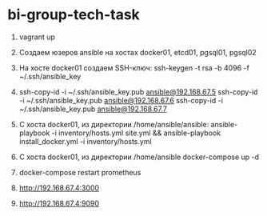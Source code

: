 # bi-group-tech-task


1. vagrant up

2. Создаем юзеров ansible на хостах docker01, etcd01, pgsql01, pgsql02

3. На хосте docker01 создаем SSH-ключ:
ssh-keygen -t rsa -b 4096 -f ~/.ssh/ansible_key

4. ssh-copy-id -i ~/.ssh/ansible_key.pub ansible@192.168.67.5
ssh-copy-id -i ~/.ssh/ansible_key.pub ansible@192.168.67.6
ssh-copy-id -i ~/.ssh/ansible_key.pub ansible@192.168.67.7

5. C хоста docker01, из директории /home/ansible/ansible: ansible-playbook -i inventory/hosts.yml site.yml && ansible-playbook install_docker.yml -i inventory/hosts.yml

6. C хоста docker01, из директории /home/ansible docker-compose up -d

7. docker-compose restart prometheus

8. http://192.168.67.4:3000

9. http://192.168.67.4:9090



